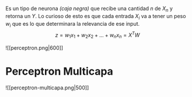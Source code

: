 Es un tipo de neurona *(caja negra)* que recibe una cantidad $n$ de $X_n$ y retorna un $Y$. Lo curioso de esto es que cada entrada $X_i$ va a tener un peso $w_i$ que es lo que determinara la relevancia de ese input.
$$z=w_1 x_1 + w_2 x_2 + ... + w_n x_n = X^T W$$

![[perceptron.png|600]]



# Perceptron Multicapa

![[perceptron-multicapa.png|500]]



